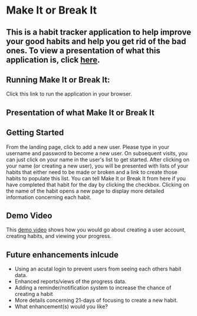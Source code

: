 # Make It or Break It

<h2>This is a habit tracker application to help improve your good habits and help you get rid of the bad ones.  To view a presentation of what this application is, click <a href="http://prezi.com/buryz40bekbm/?utm_campaign=share&utm_medium=copy&rc=ex0share">here</a>.</h2>

<h2>Running Make It or Break It:</h2>
Click this link to run the application in your browser.

<h2>Presentation of what Make It or Break It </h2>


<h2>Getting Started</h2>
From the landing page, click to add a new user.  Please type in your username and password to become a new user.  On subsequent visits, you can just click on your name in the user's list to get started.  After clicking on your name (or creating a new user), you will be presented with lists of your habits that either need to be made or broken and a link to create those habits to populate this list.  You can tell Make It  or Break It from here if you have completed that habit for the day by clicking the checkbox.  Clicking on the name of the habit opens a new page to display more detailed information concerning each habit.

<h2>Demo Video</h2>
This <a href="https://youtu.be/oyIvrkPEHnY">demo video</a> shows how you would go about creating a user account, creating habits, and viewing your progress.
 

<h2>Future enhancements inlcude</h2>
<ul>
    <li>Using an acutal login to prevent users from seeing each others habit data.</li>
    <li>Enhanced reports/views of the progress data.</li>
    <li>Adding a reminder/notification system to increase the chance of creating a habit</li>
    <li>More details concerning 21-days of focusing to create a new habit.</li>
    <li>What enhancement(s) would you like?</li>
</ul>
